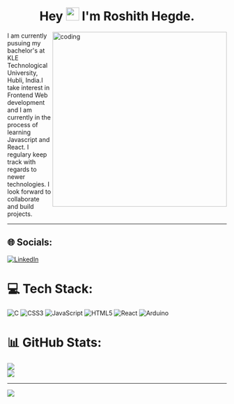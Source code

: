 <h1 align="center">Hey <img src="https://media.giphy.com/media/hvRJCLFzcasrR4ia7z/giphy.gif" width="30">  I'm Roshith Hegde.</h1>
<img align="right" alt = "coding" width = "400" src = "https://github.com/rudrabarad/Gifs">
<p>I am currently pusuing my bachelor's at KLE Technological University, Hubli, India.I take interest in Frontend Web development and I am currently in the process of learning Javascript and React. I regulary keep track with regards to newer technologies. I look forward to collaborate and build projects.</p>
<hr>

## 🌐 Socials:
[![LinkedIn](https://img.shields.io/badge/LinkedIn-%230077B5.svg?logo=linkedin&logoColor=white)](https://linkedin.com/in/roshith-hegde-653308264) 

# 💻 Tech Stack:
![C](https://img.shields.io/badge/c-%2300599C.svg?style=for-the-badge&logo=c&logoColor=white) ![CSS3](https://img.shields.io/badge/css3-%231572B6.svg?style=for-the-badge&logo=css3&logoColor=white) ![JavaScript](https://img.shields.io/badge/javascript-%23323330.svg?style=for-the-badge&logo=javascript&logoColor=%23F7DF1E) ![HTML5](https://img.shields.io/badge/html5-%23E34F26.svg?style=for-the-badge&logo=html5&logoColor=white) ![React](https://img.shields.io/badge/react-%2320232a.svg?style=for-the-badge&logo=react&logoColor=%2361DAFB) ![Arduino](https://img.shields.io/badge/-Arduino-00979D?style=for-the-badge&logo=Arduino&logoColor=white)
# 📊 GitHub Stats:
![](https://github-readme-stats.vercel.app/api?username=RoshithHegde&theme=dark&hide_border=false&include_all_commits=true&count_private=true)<br/>
![](https://github-readme-streak-stats.herokuapp.com/?user=RoshithHegde&theme=dark&hide_border=false)<br/>


---
[![](https://visitcount.itsvg.in/api?id=RoshithHegde&icon=0&color=0)](https://visitcount.itsvg.in)

<!-- Proudly created with GPRM ( https://gprm.itsvg.in ) -->

